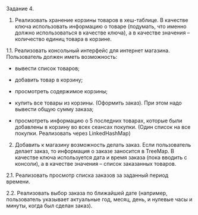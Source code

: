 Задание 4.

1. Реализовать хранение корзины товаров в хеш-таблице. В качестве ключа использовать информацию о товаре (подумать, что именно должно использоваться в качестве ключа), а в качестве значения – количество единиц товара в корзине.

1.1. Реализовать консольный интерфейс для интернет магазина. Пользователь должен иметь возможность:

- вывести список товаров;

- добавить товар в корзину;

- просмотреть содержимое корзины;

- купить все товары из корзины. (Оформить заказ). При этом надо вывести общую сумму заказа;

- просмотреть информацию о 5 последних товарах, которые были добавлены в корзину во всех сеансах покупки. (Один список на все покупки. Реализовать через LinkedHashMap)

2. Добавить к магазину возможность делать заказ. Если пользователь делает заказ, то информация о заказе заносится в TreeMap. В качестве ключа используется дата и время заказа (пока вводить с консоли), а в качестве значения – список заказанных товаров.

2.1. Реализовать просмотр списка заказов за заданный период времени.

2.2. Реализовать выбор заказа по ближайшей дате (например, пользователь указывает актуальные год, месяц, день, и нулевые часы и минуты, когда был сделан заказ).
